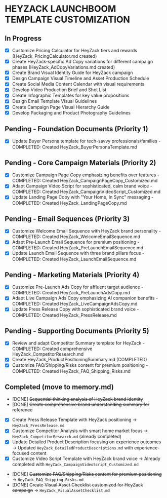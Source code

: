 # HEYZACK LAUNCHBOOM TEMPLATE CUSTOMIZATION

## In Progress
- [x] Customize Pricing Calculator for HeyZack tiers and rewards (HeyZack_PricingCalculator.md created)
- [x] Create HeyZack-specific Ad Copy variations for different campaign phases (HeyZack_AdCopyVariations.md created)
- [x] Create Brand Visual Identity Guide for HeyZack campaign
- [x] Design Campaign Visual Timeline and Asset Production Schedule
- [x] Create Social Media Content Calendar with visual requirements
- [x] Develop Video Production Brief and Shot List
- [x] Create Infographic Templates for key value propositions
- [x] Design Email Template Visual Guidelines
- [x] Create Campaign Page Visual Hierarchy Guide
- [x] Develop Packaging and Product Photography Guidelines

## Pending - Foundation Documents (Priority 1)
- [x] Update Buyer Persona template for tech-savvy professionals/families - COMPLETED: Created HeyZack_BuyerPersonaTemplate.md

## Pending - Core Campaign Materials (Priority 2)
- [x] Customize Campaign Page Copy emphasizing benefits over features - COMPLETED: Created HeyZack_CampaignPageCopy_Customized.md
- [x] Adapt Campaign Video Script for sophisticated, calm brand voice - COMPLETED: Created HeyZack_CampaignVideoScript_Customized.md
- [x] Update Landing Page Copy with "Your Home, In Sync" messaging - COMPLETED: Created HeyZack_LandingPageCopy.md

## Pending - Email Sequences (Priority 3)
- [x] Customize Welcome Email Sequence with HeyZack brand personality - COMPLETED: Created HeyZack_WelcomeEmailSequence.md
- [x] Adapt Pre-Launch Email Sequence for premium positioning - COMPLETED: Created HeyZack_PreLaunchEmailSequence.md
- [x] Update Launch Email Sequence with three brand pillars focus - COMPLETED: Created HeyZack_LaunchEmailSequence.md

## Pending - Marketing Materials (Priority 4)
- [x] Customize Pre-Launch Ads Copy for affluent target audience - COMPLETED: Created HeyZack_PreLaunchAdsCopy.md
- [x] Adapt Live Campaign Ads Copy emphasizing AI companion benefits - COMPLETED: Created HeyZack_LiveCampaignAdsCopy.md
- [x] Update Press Release Copy with sophisticated brand voice - COMPLETED: Created HeyZack_PressRelease.md

## Pending - Supporting Documents (Priority 5)
- [x] Review and adapt Competitor Summary template for HeyZack - COMPLETED: Created comprehensive HeyZack_CompetitorResearch.md
- [x] Create HeyZack_ProductPositioningSummary.md (COMPLETED)
- [x] Customize FAQ/Shipping/Risks content for premium positioning - COMPLETED: Created HeyZack_FAQ_Shipping_Risks.md

## Completed (move to memory.md)
- [DONE] ~~Sequential thinking analysis of HeyZack brand identity~~
- [DONE] ~~Create comprehensive brand understanding summary for reference~~
- [x] Create Press Release Template with HeyZack positioning → `HeyZack_PressRelease.md`
- [x] Customize Competitor Analysis with smart home market focus → `HeyZack_CompetitorResearch.md` (already completed)
- [x] Update Detailed Product Description focusing on experience outcomes → Updated `HeyZack_DetailedProductDescriptions.md` with experience-focused content
- [x] Customize Video Script Template with HeyZack brand voice → Already completed with `HeyZack_CampaignVideoScript_Customized.md`
- [DONE] ~~Customize FAQ/Shipping/Risks content for premium positioning~~ → `HeyZack_FAQ_Shipping_Risks.md`
- [DONE] ~~Create Visual Asset Checklist customized for HeyZack campaign~~ → `HeyZack_VisualAssetChecklist.md`